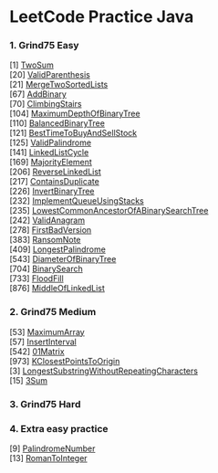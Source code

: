 # LeetCode Practice Java

### 1. Grind75 Easy <br/>
[1] [TwoSum](src/leetcode/problems/grind75/grind75/Q1TwoSum.java)<br/>
[20] [ValidParenthesis](src/leetcode/problems/grind75/Q20ValidParenthesis.java)<br/>
[21] [MergeTwoSortedLists](src/leetcode/problems/grind75/Q21MergeTwoSortedLists.java)<br/>
[67] [AddBinary](src/leetcode/problems/grind75/Q67AddBinary.java)<br/>
[70] [ClimbingStairs](src/leetcode/problems/grind75/Q70ClimbingStairs.java)<br/>
[104] [MaximumDepthOfBinaryTree](src/leetcode/problems/grind75/Q104MaximumDepthOfBinaryTree.java)<br/>
[110] [BalancedBinaryTree](src/leetcode/problems/grind75/Q110BalancedBinaryTree.java)<br/>
[121] [BestTimeToBuyAndSellStock](src/leetcode/problems/grind75/Q121BestTimeToBuyAndSellStock.java)<br/>
[125] [ValidPalindrome](src/leetcode/problems/grind75/Q125ValidPalindrome.java)<br/>
[141] [LinkedListCycle](src/leetcode/problems/grind75/Q141LinkedListCycle.java)<br/>
[169] [MajorityElement](src/leetcode/problems/grind75/Q169MajorityElement.java)<br/>
[206] [ReverseLinkedList](src/leetcode/problems/grind75/Q206ReverseLinkedList.java)<br/>
[217] [ContainsDuplicate](src/leetcode/problems/grind75/Q217ContainsDuplicate.java)<br/>
[226] [InvertBinaryTree](src/leetcode/problems/grind75/Q226InvertBinaryTree.java)<br/>
[232] [ImplementQueueUsingStacks](src/leetcode/problems/grind75/Q232ImplementQueueUsingStacks.java)<br/>
[235] [LowestCommonAncestorOfABinarySearchTree](src/leetcode/problems/grind75/Q235LowestCommonAncestorOfABinarySearchTree.java)<br/>
[242] [ValidAnagram](src/leetcode/problems/grind75/Q242ValidAnagram.java)<br/>
[278] [FirstBadVersion](src/leetcode/problems/grind75/Q278FirstBadVersion.java)<br/>
[383] [RansomNote](src/leetcode/problems/grind75/Q383RansomNote.java)<br/>
[409] [LongestPalindrome](src/leetcode/problems/grind75/Q409LongestPalindrome.java)<br/>
[543] [DiameterOfBinaryTree](src/leetcode/problems/grind75/Q543DiameterOfBinaryTree.java)<br/>
[704] [BinarySearch](src/leetcode/problems/grind75/Q704BinarySearch.java)<br/>
[733] [FloodFill](src/leetcode/problems/grind75/Q733FloodFill.java)<br/>
[876] [MiddleOfLinkedList](src/leetcode/problems/grind75/Q876MiddleOfLinkedList.java)<br/>
### 2. Grind75 Medium <br/>
[53] [MaximumArray](src/leetcode/problems/grind75/Q53MaximumArray.java)<br/>
[57] [InsertInterval](src/leetcode/problems/grind75/Q57InsertInterval.java)<br/>
[542] [01Matrix](src/leetcode/problems/grind75/Q542_01Matrix.java)<br/>
[973] [KClosestPointsToOrigin](src/leetcode/problems/grind75/Q973KClosestPointsToOrigin.java)<br/>
[3] [LongestSubstringWithoutRepeatingCharacters](src/leetcode/problems/grind75/Q3LongestSubstringWithoutRepeatingCharacters.java)<br/>
[15] [3Sum](src/leetcode/problems/grind75/Q15_3Sum.java)<br/>
### 3. Grind75 Hard <br/>
### 4. Extra easy practice <br/>
[9] [PalindromeNumber](src/leetcode/problems/grind75/Q9PalindromeNumber.java)<br/>
[13] [RomanToInteger](src/leetcode/problems/grind75/Q13RomanToInteger.java)<br/>
